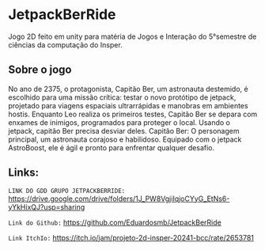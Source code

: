 # JetpackBerRide

Jogo 2D feito em unity para matéria de Jogos e Interação do 5°semestre de ciências da computação do Insper.

## Sobre o jogo

No ano de 2375, o protagonista, Capitão Ber, um astronauta destemido, é escolhido para uma missão crítica: testar o novo protótipo de jetpack, projetado para viagens espaciais ultrarrápidas e manobras em ambientes hostis. Enquanto Leo realiza os primeiros testes, Capitão Ber se depara com enxames de inimigos, programados para proteger o local. Usando o jetpack, capitão Ber precisa desviar deles.
Capitão Ber: O personagem principal, um astronauta corajoso e habilidoso. Equipado com o jetpack AstroBoost, ele é ágil e pronto para enfrentar qualquer desafio.

## Links:
```LINK DO GDD GRUPO JETPACKBERRIDE:``` https://drive.google.com/drive/folders/1J_PW8VgjiIqjoCYyG_EtNs6-yYkHixQJ?usp=sharing

```Link do Github:``` https://github.com/Eduardosmb/JetpackBerRide

```Link ItchIo:``` https://itch.io/jam/projeto-2d-insper-20241-bcc/rate/2653781


